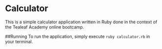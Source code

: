 # Calculator
This is a simple calculator application written in Ruby done in the context of the Tealeaf Academy online bootcamp.

##Running
To run the application, simply execute `ruby calculator.rb` in your terminal.
